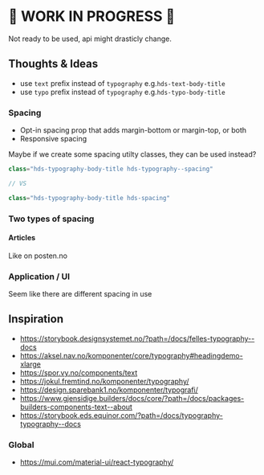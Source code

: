 # 🚨 WORK IN PROGRESS 🚨

Not ready to be used, api might drasticly change.

## Thoughts & Ideas

- use `text` prefix instead of `typography` e.g.`hds-text-body-title`
- use `typo` prefix instead of `typography` e.g.`hds-typo-body-title`

### Spacing

- Opt-in spacing prop that adds margin-bottom or margin-top, or both
- Responsive spacing

Maybe if we create some spacing utilty classes, they can be used instead?

```jsx
class="hds-typography-body-title hds-typography--spacing"

// VS

class="hds-typography-body-title hds-spacing"
```

### Two types of spacing

#### Articles

Like on posten.no

### Application / UI

Seem like there are different spacing in use

## Inspiration

- https://storybook.designsystemet.no/?path=/docs/felles-typography--docs
- https://aksel.nav.no/komponenter/core/typography#headingdemo-xlarge
- https://spor.vy.no/components/text
- https://jokul.fremtind.no/komponenter/typography/
- https://design.sparebank1.no/komponenter/typografi/
- https://www.gjensidige.builders/docs/core/?path=/docs/packages-builders-components-text--about
- https://storybook.eds.equinor.com/?path=/docs/typography-typography--docs

### Global

- https://mui.com/material-ui/react-typography/
